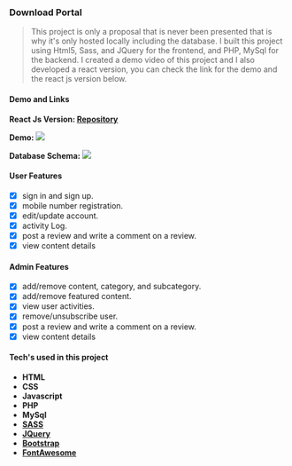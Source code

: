 ### Download Portal
> This project is only a proposal that is never been presented that is why it's only hosted locally including the database. I built this project using Html5, Sass, and JQuery for the frontend, and PHP, MySql for the backend. I created a demo video of this project and I also developed a react version, you can check the link for the demo and the react js version below.

#### Demo and Links

**React Js Version: [Repository](https://github.com/RapRy/downloadStore-react)**


**Demo:** [![](https://i.ibb.co/xStj9Fz/demo-Dl-Portal.jpg)](https://youtu.be/gdCzWNi_GbA)


**Database Schema:**
![](https://i.ibb.co/F8hrK21/dlportal-dbschema.jpg)

#### User Features
- [x] sign in and sign up.
- [x] mobile number registration. 
- [x] edit/update account.
- [x] activity Log.
- [x] post a review and write a comment on a review.
- [x] view content details

#### Admin Features
- [x] add/remove content, category, and subcategory.
- [x] add/remove featured content.
- [x] view user activities.
- [x] remove/unsubscribe user.
- [x] post a review and write a comment on a review.
- [x] view content details

#### Tech's used in this project
- **HTML**
- **CSS**
- **Javascript**
- **PHP**
- **MySql**
- **[SASS](https://sass-lang.com/)**
- **[JQuery](https://www.jqueryscript.net/)**
- **[Bootstrap](https://getbootstrap.com/)**
- **[FontAwesome](https://fontawesome.com/)**
